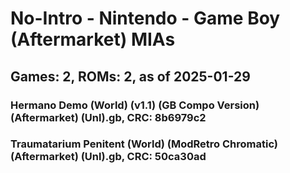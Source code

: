 # No-Intro - Nintendo - Game Boy (Aftermarket) MIAs
## Games: 2, ROMs: 2, as of 2025-01-29
### Hermano Demo (World) (v1.1) (GB Compo Version) (Aftermarket) (Unl).gb, CRC: 8b6979c2
### Traumatarium Penitent (World) (ModRetro Chromatic) (Aftermarket) (Unl).gb, CRC: 50ca30ad
